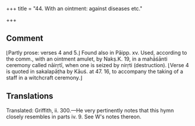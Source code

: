 +++
title = "44. With an ointment: against diseases etc."

+++
## Comment
⌊Partly prose: verses 4 and 5.⌋ Found also in Pāipp. xv. Used, according to the comm., with an ointment amulet, by Nakṣ.K. 19, in a mahāśānti ceremony called nāirṛtī, when one is seized by nirṛti (destruction). ⌊Verse 4 is quoted in sakalapāṭha by Kāuś. at 47. 16, to accompany the taking of a staff in a witchcraft ceremony.⌋


## Translations
Translated: Griffith, ii. 300.—He very pertinently notes that this hymn closely resembles in parts iv. 9. See W's notes thereon.
